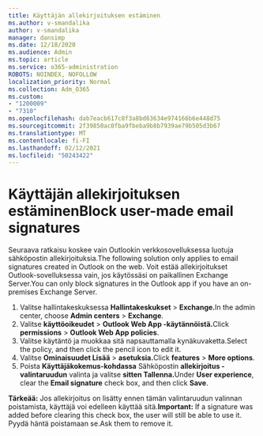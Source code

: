 ```yaml
---
title: Käyttäjän allekirjoituksen estäminen
ms.author: v-smandalika
author: v-smandalika
manager: dansimp
ms.date: 12/18/2020
ms.audience: Admin
ms.topic: article
ms.service: o365-administration
ROBOTS: NOINDEX, NOFOLLOW
localization_priority: Normal
ms.collection: Adm_O365
ms.custom:
- "1200009"
- "7310"
ms.openlocfilehash: dab7eacb617c8f3a8bd63634e974166b6e448d75
ms.sourcegitcommit: 2f39850ac0fba9fbeba9b8b7939ae79b505d3b67
ms.translationtype: MT
ms.contentlocale: fi-FI
ms.lasthandoff: 02/12/2021
ms.locfileid: "50243422"
---
```

# <a name="block-user-made-email-signatures"></a><span data-ttu-id="db749-102">Käyttäjän allekirjoituksen estäminen</span><span class="sxs-lookup"><span data-stu-id="db749-102">Block user-made email signatures</span></span>

<span data-ttu-id="db749-103">Seuraava ratkaisu koskee vain Outlookin verkkosovelluksessa luotuja sähköpostin allekirjoituksia.</span><span class="sxs-lookup"><span data-stu-id="db749-103">The following solution only applies to email signatures created in Outlook on the web.</span></span> <span data-ttu-id="db749-104">Voit estää allekirjoitukset Outlook-sovelluksessa vain, jos käytössäsi on paikallinen Exchange Server.</span><span class="sxs-lookup"><span data-stu-id="db749-104">You can only block signatures in the Outlook app if you have an on-premises Exchange Server.</span></span>

1. <span data-ttu-id="db749-105">Valitse hallintakeskuksessa **Hallintakeskukset**  >  **Exchange.**</span><span class="sxs-lookup"><span data-stu-id="db749-105">In the admin center, choose **Admin centers** > **Exchange**.</span></span>
2. <span data-ttu-id="db749-106">Valitse **käyttöoikeudet**  >  **Outlook Web App -käytännöistä.**</span><span class="sxs-lookup"><span data-stu-id="db749-106">Click **permissions** > **Outlook Web App policies**.</span></span>
3. <span data-ttu-id="db749-107">Valitse käytäntö ja muokkaa sitä napsauttamalla kynäkuvaketta.</span><span class="sxs-lookup"><span data-stu-id="db749-107">Select the policy, and then click the pencil icon to edit it.</span></span>
4. <span data-ttu-id="db749-108">Valitse **Ominaisuudet Lisää**  >  **asetuksia.**</span><span class="sxs-lookup"><span data-stu-id="db749-108">Click **features** > **More options**.</span></span>
5. <span data-ttu-id="db749-109">Poista **Käyttäjäkokemus-kohdassa** Sähköpostin **allekirjoitus -valintaruudun** valinta ja valitse **sitten Tallenna.**</span><span class="sxs-lookup"><span data-stu-id="db749-109">Under **User experience**, clear the **Email signature** check box, and then click **Save**.</span></span>

<span data-ttu-id="db749-110">**Tärkeää:** Jos allekirjoitus on lisätty ennen tämän valintaruudun valinnan poistamista, käyttäjä voi edelleen käyttää sitä.</span><span class="sxs-lookup"><span data-stu-id="db749-110">**Important:** If a signature was added before clearing this check box, the user will still be able to use it.</span></span> <span data-ttu-id="db749-111">Pyydä häntä poistamaan se.</span><span class="sxs-lookup"><span data-stu-id="db749-111">Ask them to remove it.</span></span>
